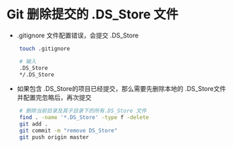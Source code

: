 # Git 删除提交的 .DS_Store 文件

* .gitignore 文件配置错误，会提交 .DS_Store
```bash
	touch .gitignore

	# 输入 
	.DS_Store
	*/.DS_Store

```


* 如果包含 .DS_Store的项目已经提交，那么需要先删除本地的 .DS_Store文件 并配置完忽略后，再次提交
```bash
	# 删除当前目录及其子目录下的所有.DS_Store 文件
	find . -name '*.DS_Store' -type f -delete
	git add .
	git commit -m "remove DS_Store"
	git push origin master

```